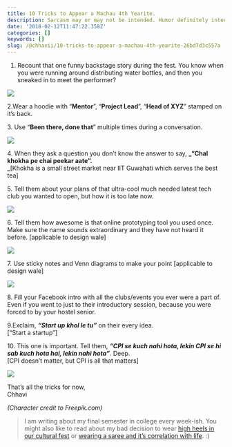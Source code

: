 ```yaml
---
title: 10 Tricks to Appear a Machau 4th Yearite.
description: Sarcasm may or may not be intended. Humor definitely intended.
date: '2018-02-12T11:47:22.358Z'
categories: []
keywords: []
slug: /@chhavii/10-tricks-to-appear-a-machau-4th-yearite-26bd7d3c557a
---
```


1.  Recount that one funny backstage story during the fest. You know when you were running around distributing water bottles, and then you sneaked in to meet the performer?

![](https://cdn-images-1.medium.com/max/800/1*oUPGJF7E_fk-VHpXDVh2bg.jpeg)

2.Wear a hoodie with “**Mentor**”, “**Project Lead**”, “**Head of XYZ**” stamped on it’s back.

3\. Use “**Been there, done that**” multiple times during a conversation.

![](https://cdn-images-1.medium.com/max/1200/1*JsBBU9YkcM3pTkkExXXSWg.jpeg)

4\. When they ask a question you don’t know the answer to say, **_“Chal khokha pe chai peekar aate”.  
_**\[Khokha is a small street market near IIT Guwahati which serves the best tea\]

5\. Tell them about your plans of that ultra-cool much needed latest tech club you wanted to open, but how it is too late now.

![](https://cdn-images-1.medium.com/max/800/1*h86wq9FpvT_Kmpa6n6Gz2g.jpeg)

6\. Tell them how awesome is that online prototyping tool you used once. Make sure the name sounds extraordinary and they have not heard it before. \[applicable to design wale\]

![](https://cdn-images-1.medium.com/max/1200/1*wN9KNupEZFInplY0XucHrg.jpeg)

7\. Use sticky notes and Venn diagrams to make your point \[applicable to design wale\]

![](https://cdn-images-1.medium.com/max/1200/1*-ReBhZzIBrbPEZZq9vZwZw.jpeg)

8\. Fill your Facebook intro with all the clubs/events you ever were a part of. Even if you went to just to their introductory session, because you were forced to by your hostel senior.

9.Exclaim, **_“Start up khol le tu”_** on their every idea.  
\[“Start a startup”\]

10\. This one is important. Tell them, **_“CPI se kuch nahi hota, lekin CPI se hi sab kuch hota hai, lekin nahi hota”_**. Deep.  
\[CPI doesn’t matter, but CPI is all that matters\]

![](https://cdn-images-1.medium.com/max/1200/1*fdLTwEUZFTuOAF0qZU4OKw.jpeg)

That’s all the tricks for now,  
Chhavi

_(Character credit to Freepik.com)_

> I am writing about my final semester in college every week-ish. You might also like to read about my bad decision to wear [high heels in our cultural fest](https://medium.com/@chhavi.justme/gosh-why-did-i-wear-high-heels-this-alcheringa-de9d71e2031b) or [wearing a saree and it’s correlation with life](https://medium.com/@chhavi.justme/13-about-what-they-dont-tell-you-about-wearing-a-saree-and-it-s-correlation-with-life-825f5445fe3f). :)